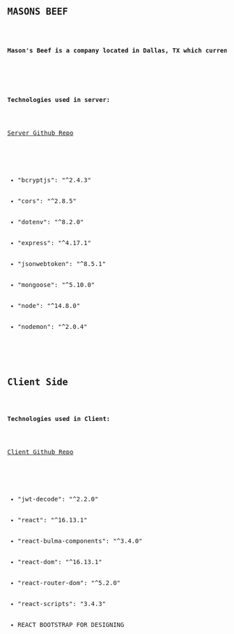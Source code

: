 <pre>
    <div class="container">
        <div class="block two first">
            <h2>MASONS BEEF</h2>
            <h4>Mason's Beef is a company located in Dallas, TX which currently has around 300 clients. They sell artisan beef jerky, and as of yet have no online presence in the form of a website. This project will be to build them a fully functional full stack application with RESTful routing. The end goal is to give the client(owners of the company) the ability to take orders via their website, add products, remove products, and display quantities available. On MongoDB I will store product name, description, qunaitity in stock, and a link to the product image. Users will also be stored on the database and authenticated via json web tokens to check for admin or regular user. Admins will be able to edit delete and add new products. Once MVP is reached, I plan on adding another feature where users can add items to a cart which will save for x amount of time.</h4>
            <div class="wrap">
                <p><strong>Technologies used in server:</strong></p>
                <p><a href="https://github.com/dmitriyz718/masonsbeef-server">Server Github Repo</a></p>
                <ul>
                    <li>"bcryptjs": "^2.4.3"</li>
    <li>"cors": "^2.8.5"</li>
    <li>"dotenv": "^8.2.0"</li>
    <li>"express": "^4.17.1"</li>
    <li>"jsonwebtoken": "^8.5.1"</li>
    <li>"mongoose": "^5.10.0"</li>
    <li>"node": "^14.8.0"</li>
    <li>"nodemon": "^2.0.4"</li>
    </ul>
    <h2>Client Side</h2>
   <p><strong>Technologies used in Client:</strong></p>
   <p><a href="https://github.com/dmitriyz718/masonsbeef-client">Client Github Repo</a></p>
   <ul>
        <li>"jwt-decode": "^2.2.0"</li>
    <li>"react": "^16.13.1"</li>
    <li>"react-bulma-components": "^3.4.0"</li>
    <li>"react-dom": "^16.13.1"</li>
    <li>"react-router-dom": "^5.2.0"</li>
    <li>"react-scripts": "3.4.3"</li>
    <li>REACT BOOTSTRAP FOR DESIGNING</li>
    </ul>
            </div>
        </div>
    </div>
</pre>
